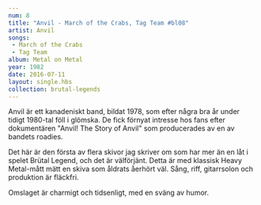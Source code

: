 ```yaml
---
num: 8
title: "Anvil - March of the Crabs, Tag Team #bl08"
artist: Anvil
songs: 
 - March of the Crabs
 - Tag Team
album: Metal on Metal
year: 1982
date: 2016-07-11
layout: single.hbs
collection: brutal-legends
---
```

Anvil är ett kanadeniskt band, bildat 1978, som efter några bra år under tidigt 1980-tal föll i glömska. De fick förnyat intresse hos fans efter dokumentären "Anvil! The Story of Anvil" som producerades av en av bandets roadies.

Det här är den första av flera skivor jag skriver om som har mer än en låt i spelet Brütal Legend, och det är välförjänt. Detta är med klassisk Heavy Metal-mått mätt en skiva som åldrats åerhört väl. Sång, riff, gitarrsolon och produktion är fläckfri.

Omslaget är charmigt och tidsenligt, med en sväng av humor.
